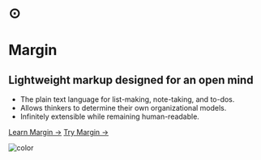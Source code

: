 <!--![logo](assets/img/logo.png)-->

# &#8857;
# Margin

## Lightweight markup designed for an open mind

- The plain text language for list-making, note-taking, and to-dos.
- Allows thinkers to determine their own organizational models.
- Infinitely extensible while remaining human-readable.

<!--[GitHub &#8594;](https://github.com/gamburg/margin/)-->
[Learn Margin &#8594;](#philosophy)
[Try Margin &#8594;](/parser)

<!-- background color -->

![color](#f0f0f0)
